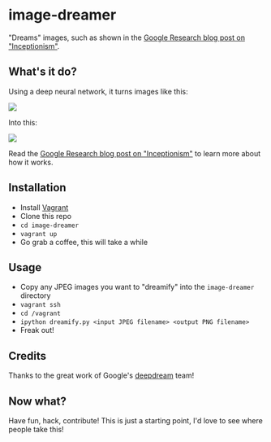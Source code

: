 # image-dreamer
"Dreams" images, such as shown in the [Google Research blog post on "Inceptionism"](http://googleresearch.blogspot.ch/2015/06/inceptionism-going-deeper-into-neural.html).

## What's it do?
Using a deep neural network, it turns images like this:

![](https://cloud.githubusercontent.com/assets/235769/8487629/318827be-20c2-11e5-9b3a-ec15b0871a4d.jpg)

Into this:

![](https://cloud.githubusercontent.com/assets/235769/8487642/3f91eb74-20c2-11e5-87aa-87ed27236f22.png)

Read the [Google Research blog post on "Inceptionism"](http://googleresearch.blogspot.ch/2015/06/inceptionism-going-deeper-into-neural.html) to learn more about how it works.

## Installation
 * Install [Vagrant](https://www.vagrantup.com/)
 * Clone this repo
 * `cd image-dreamer`
 * `vagrant up`
 * Go grab a coffee, this will take a while

## Usage
 * Copy any JPEG images you want to "dreamify" into the `image-dreamer` directory
 * `vagrant ssh`
 * `cd /vagrant`
 * `ipython dreamify.py <input JPEG filename> <output PNG filename>`
 * Freak out!

## Credits
Thanks to the great work of Google's [deepdream](https://github.com/google/deepdream/blob/master/dream.ipynb) team!

## Now what?
Have fun, hack, contribute!  This is just a starting point, I'd love to see where people take this!
